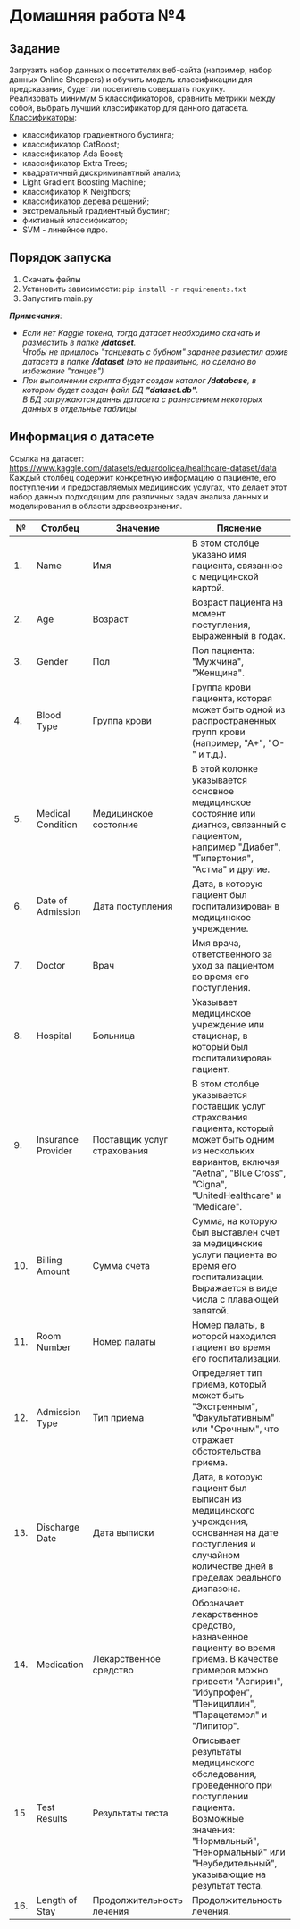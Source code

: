 # Домашняя работа №4

## Задание

Загрузить набор данных о посетителях веб-сайта (например, набор данных Online Shoppers) 
и обучить модель классификации для предсказания, будет ли посетитель совершать покупку.<br>
Реализовать минимум 5 классификаторов, сравнить метрики между собой, выбрать лучший классификатор для данного датасета.<br>
<u>Классификаторы</u>:
* классификатор градиентного бустинга; 
* классификатор CatBoost;
* классификатор Ada Boost;
* классификатор Extra Trees;
* квадратичный дискриминантный анализ;
* Light Gradient Boosting Machine;
* классификатор K Neighbors;
* классификатор дерева решений;
* экстремальный градиентный бустинг;
* фиктивный классификатор;
* SVM - линейное ядро.

## Порядок запуска
1. Скачать файлы 
2. Установить зависимости: `pip install -r requirements.txt `
3. Запустить main.py

**_Примечания_**:<br>
* _Если нет Kaggle токена, тогда датасет необходимо скачать и разместить в папке **/dataset**._<br>
  _Чтобы не пришлось "танцевать с бубном" заранее разместил архив датасета в папке **/dataset** (это не правильно, но сделано во избежание "танцев")_
* _При выполнении скрипта будет создан каталог **/database**, в котором будет создан файл БД **"dataset.db"**._<br>
  _В БД загружаются данны датасета с разнесением некоторых данных в отдельные таблицы._ 

## Информация о датасете
Ссылка на датасет: https://www.kaggle.com/datasets/eduardolicea/healthcare-dataset/data<br>
Каждый столбец содержит конкретную информацию о пациенте, его поступлении и предоставляемых 
медицинских услугах, что делает этот набор данных подходящим для различных задач анализа данных 
и моделирования в области здравоохранения.

| №   | Столбец            | Значение                    | Пяснение                                                                                                                                                                                      |
|-----|--------------------|-----------------------------|-----------------------------------------------------------------------------------------------------------------------------------------------------------------------------------------------|
| 1.  | Name               | Имя                         | В этом столбце указано имя пациента, связанное с медицинской картой.                                                                                                                          |
| 2.  | Age                | Возраст                     | Возраст пациента на момент поступления, выраженный в годах.                                                                                                                                   |
| 3.  | Gender             | Пол                         | Пол пациента: "Мужчина", "Женщина".                                                                                                                                                           |
| 4.  | Blood Type         | Группа крови                | Группа крови пациента, которая может быть одной из распространенных групп крови (например, "А+", "О-" и т.д.).                                                                                |
| 5.  | Medical Condition  | Медицинское состояние       | В этой колонке указывается основное медицинское состояние или диагноз, связанный с пациентом, например "Диабет", "Гипертония", "Астма" и другие.                                              |
| 6.  | Date of Admission  | Дата поступления            | Дата, в которую пациент был госпитализирован в медицинское учреждение.                                                                                                                        |
| 7.  | Doctor             | Врач                        | Имя врача, ответственного за уход за пациентом во время его поступления.                                                                                                                      |
| 8.  | Hospital           | Больница                    | Указывает медицинское учреждение или стационар, в который был госпитализирован пациент.                                                                                                       |
| 9.  | Insurance Provider | Поставщик услуг страхования | В этом столбце указывается поставщик услуг страхования пациента, который может быть одним из нескольких вариантов, включая "Aetna", "Blue Cross", "Cigna", "UnitedHealthcare" и "Medicare".   |
| 10. | Billing Amount     | Сумма счета                 | Сумма, на которую был выставлен счет за медицинские услуги пациента во время его госпитализации. Выражается в виде числа с плавающей запятой.                                                 |
| 11. | Room Number        | Номер палаты                | Номер палаты, в которой находился пациент во время его госпитализации.                                                                                                                        |
| 12. | Admission Type     | Тип приема                  | Определяет тип приема, который может быть "Экстренным", "Факультативным" или "Срочным", что отражает обстоятельства приема.                                                                   |
| 13. | Discharge Date     | Дата выписки                | Дата, в которую пациент был выписан из медицинского учреждения, основанная на дате поступления и случайном количестве дней в пределах реального диапазона.                                    |
| 14. | Medication         | Лекарственное средство      | Обозначает лекарственное средство, назначенное пациенту во время приема. В качестве примеров можно привести "Аспирин", "Ибупрофен", "Пенициллин", "Парацетамол" и "Липитор".                  |
| 15  | Test Results       | Результаты теста            | Описывает результаты медицинского обследования, проведенного при поступлении пациента. Возможные значения: "Нормальный", "Ненормальный" или "Неубедительный", указывающие на результат теста. |
| 16. | Length of Stay     | Продолжительность лечения   | Продолжительность лечения.                                                                                                                                                                    |

